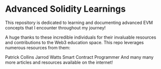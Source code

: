 # Advanced Solidity Learnings

This repository is dedicated to learning and documenting advanced EVM concepts that I encounter throughout my journey!

A huge thanks to these incredible individuals for their invaluable resources and contributions to the Web3 education space. This repo leverages numerous resources from them:

Patrick Collins
Jarrod Watts
Smart Contract Programmer
And many many more articles and resources available on the internet!
